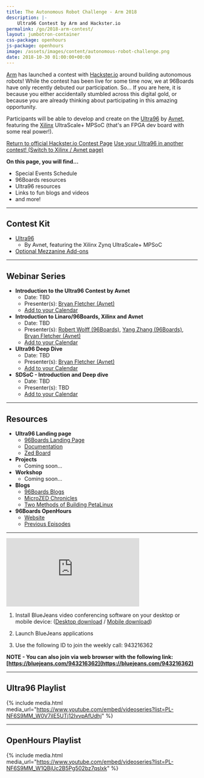 ```yaml
---
title: The Autonomous Robot Challenge - Arm 2018
description: |-
    Ultra96 Contest by Arm and Hackster.io
permalink: /go/2018-arm-contest/
layout: jumbotron-container
css-package: openhours
js-package: openhours
image: /assets/images/content/autonomous-robot-challenge.png
date: 2018-10-30 01:00:00+00:00
---
```


<div class="col-md-6" markdown="1">

[Arm](https://www.arm.com/) has launched a contest with [Hackster.io](https://www.hackster.io/) around building autonomous robots! While the contest has been live for some time now, we at 96Boards have only recently debuted our participation. So... If you are here, it is because you either accidentally stumbled across this digital gold, or because you are already thinking about participating in this amazing opportunity.

 Participants will be able to develop and create on the [Ultra96](/product/ultra96/) by [Avnet](https://www.avnet.com/wps/portal/us/), featuring the [Xilinx](https://www.xilinx.com/) UltraScale+ MPSoC (that's an FPGA dev board with some real power!).

<a href="https://www.hackster.io/contests/arm2018" class="btn blog-read-more-btn center-block">Return to official Hackster.io Contest Page</a>
<a href="https://www.96boards.org/go/2018-ultra96-contest/" class="btn blog-read-more-btn center-block">Use your Ultra96 in another contest! (Switch to Xilinx / Avnet page)</a>

**On this page, you will find...**

- Special Events Schedule
- 96Boards resources
- Ultra96 resources
- Links to fun blogs and videos
- and more!

***

## Contest Kit

- [Ultra96](/product/ultra96/)
   - By Avnet, featuring the Xilinx Zynq UltraScale+ MPSoC
- [Optional Mezzanine Add-ons](/products/mezzanine/)

***

## Webinar Series

- **Introduction to the Ultra96 Contest by Avnet**
   - Date: TBD
   - Presenter(s): [Bryan Fletcher (Avnet)](https://www.linkedin.com/in/bryan-fletcher-09b87b5/)
   - [Add to your Calendar]()
- **Introduction to Linaro/96Boards, Xilinx and Avnet**
   - Date: TBD
   - Presenter(s): [Robert Wolff (96Boards)](https://www.linkedin.com/in/sdrobertw/), [Yang Zhang (96Boards)](https://www.linkedin.com/in/yangz/), [Bryan Fletcher (Avnet)](https://www.linkedin.com/in/bryan-fletcher-09b87b5/)
   - [Add to your Calendar]()
- **Ultra96 Deep Dive**
   - Date: TBD
   - Presenter(s): [Bryan Fletcher (Avnet)](https://www.linkedin.com/in/bryan-fletcher-09b87b5/)
   - [Add to your Calendar]()
- **SDSoC - Introduction and Deep dive**
   - Date: TBD
   - Presenter(s): TBD
   - [Add to your Calendar]()

***

## Resources

- **Ultra96 Landing page**
   - [96Boards Landing Page](/product/ultra96/)
   - [Documentation](https://github.com/96boards/documentation)
   - [Zed Board](http://zedboard.org/product/ultra96)
- **Projects**
   - Coming soon...
- **Workshop**
   - Coming soon...
- **Blogs**
   - [96Boards Blogs](/blog/)
   - [MicroZED Chronicles](https://blog.hackster.io/microzed-chronicles-a-look-at-the-ultra96-board-c5b8f7a02209)
   - [Two Methods of Building PetaLinux](https://www.hackster.io/adam-taylor/two-methods-of-building-petalinux-for-the-ultra96-77c8e0)
- **96Boards OpenHours**
   - [Website](/openhours/)
   - [Previous Episodes](https://www.youtube.com/playlist?list=PL-NF6S9MM_W1QBjUc2B5Pg502bz7qslxk)

***

</div>
<div class="col-md-6">
<div class="openhours-panel" markdown="1" id="openhours-panel">

<iframe width="350" height="180" src="https://w2.countingdownto.com/2219515" frameborder="0"></iframe>

1) Install BlueJeans video conferencing software on your desktop or mobile device: ([Desktop download](https://www.bluejeans.com/downloads) / [Mobile download](https://www.bluejeans.com/downloads#mobile-tablet))

2) Launch BlueJeans applications

3) Use the following ID to join the weekly call: 943216362

**NOTE - You can also join via web browser with the following link: [https://bluejeans.com/943216362](https://bluejeans.com/943216362)**

***

## Ultra96 Playlist

{% include media.html media_url="https://www.youtube.com/embed/videoseries?list=PL-NF6S9MM_W0V7iIE5UTj12IvvpAfUdhj" %}

***

## OpenHours Playlist

{% include media.html media_url="https://www.youtube.com/embed/videoseries?list=PL-NF6S9MM_W1QBjUc2B5Pg502bz7qslxk" %}

</div>
</div>
